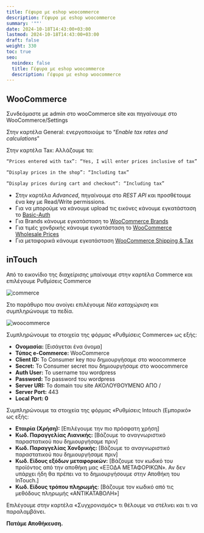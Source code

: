 ```yaml
---
title: Γέφυρα με eshop woocommerce
description: Γέφυρα με eshop woocommerce
summary: '""'
date: 2024-10-18T14:43:00+03:00
lastmod: 2024-10-18T14:43:00+03:00
draft: false
weight: 330
toc: true
seo:
  noindex: false
  title: Γέφυρα με eshop woocommerce
  description: Γέφυρα με eshop woocommerce
---
```


## WooCommerce

Συνδεόμαστε με admin στο wooCommerce site και πηγαίνουμε στο WooCommerce/Settings

Στην καρτέλα General: ενεργοποιούμε το “_Enable tax rates and calculations_”

Στην καρτέλα Tax: Αλλάζουμε τα:

```bash
“Prices entered with tax”: “Yes, I will enter prices inclusive of tax”

“Display prices in the shop”: “Including tax”

“Display prices during cart and checkout”: “Including tax”
```

- Στην καρτέλα _Advanced_, πηγαίνουμε στο _REST API_ και προσθέτουμε ένα key με Read/Write permissions.
- Για να μπορούμε να κάνουμε upload τις εικόνες κάνουμε εγκατάσταση το [Basic-Auth](https://github.com/WP-API/Basic-Auth)
- Για Brands κάνουμε εγκατάσταση το [WooCommerce Brands](https://woocommerce.com/products/brands/)
- Για τιμές χονδρικής κάνουμε εγκατάσταση το [WooCommerce Wholesale Prices](https://wholesalesuiteplugin.com/free-woocommerce-wholesale-prices-plugin/)
- Για μεταφορικά κάνουμε εγκατάσταση [WooCommerce Shipping & Tax](https://wordpress.org/plugins/woocommerce-services/)

## inTouch

Από το εικονίδιο της διαχείρισης μπαίνουμε στην καρτέλα Commerce και επιλέγουμε Ρυθμίσεις Commerce

![commerce](/images/commerce.jpg "commerce")

Στο παράθυρο που ανοίγει επιλέγουμε _Νέα καταχώριση_ και συμπληρώνουμε τα πεδία.

![woocommerce](/images/webedit.jpg "whocommerce")

Συμπληρώνουμε τα στοιχεία της φόρμας «Ρυθμίσεις Commerce» ως εξής:

- **Ονομασία:** \[Εισάγεται ένα όνομα]
- **Τύπος e-Commerce:** WooCommerce
- **Client ID:** Το Consumer key που δημιουργήσαμε στο woocommerce
- **Secret:** Το Consumer secret που δημιουργήσαμε στο woocommerce
- **Auth User:** Το username του wordpress
- **Password:** Το password του wordpress
- **Server URI:** Το domain του site ΑΚΟΛΟΥΘΟΥΜΕΝΟ ΑΠΟ /
- **Server Port:** 443
- **Local Port: 0**

Συμπληρώνουμε τα στοιχεία της φόρμας «Ρυθμίσεις Intouch (Εμπορικό» ως εξής:

- **Εταιρία (Χρήση):** \[Επιλέγουμε την πιο πρόσφατη χρήση]
- **Κωδ. Παραγγελίας Λιανικής:** \[Βάζουμε το αναγνωριστικό παραστατικού που δημιουργήσαμε πριν]
- **Κωδ. Παραγγελίας Χονδρικής:** \[Βάζουμε το αναγνωριστικό παραστατικού που δημιουργήσαμε πριν]
- **Κωδ. Είδους εξόδων μεταφορικών:** \[Βάζουμε τον κωδικό του προϊόντος από την αποθήκη μας «ΕΞΟΔΑ ΜΕΤΑΦΟΡΙΚΩΝ». Αν δεν υπάρχει ήδη θα πρέπει να το δημιουργήσουμε στην Αποθήκη του InTouch.]
- **Κωδ. Είδους τρόπου πληρωμής**: \[Βάζουμε τον κωδικό από τις μεθόδους πληρωμής «ΑΝΤΙΚΑΤΑΒΟΛΗ»]

Επιλέγουμε στην καρτέλα «Συγχρονισμός» τι θέλουμε να στέλνει και τι να παραλαμβάνει.

**Πατάμε Αποθήκευση.**
